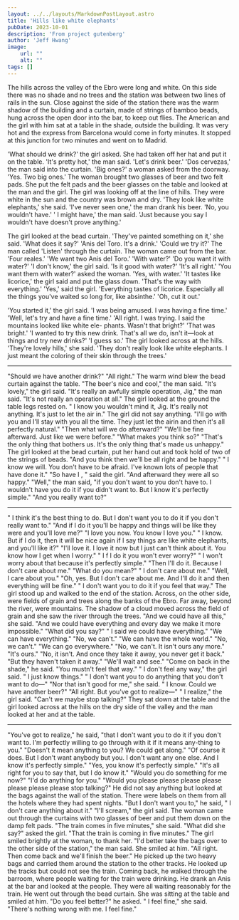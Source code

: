 ```yaml
---
layout: ../../layouts/MarkdownPostLayout.astro
title: 'Hills like white elephants'
pubDate: 2023-10-01
description: 'From project gutenberg'
author: 'Jeff Hwang'
image:
    url: ""
    alt: ""
tags: []
---
```


The hills across the valley of the Ebro were long and white. On this side there was no shade and no trees and the station was between two lines of rails in the sun. Close against the side of the station there was the warm shadow of the building and a curtain, made of strings of bamboo beads, hung across the open door into the bar, to keep out flies. The American and the girl with him sat at a table in the shade, outside the building. It was very hot and the express from Barcelona would come in forty minutes. It stopped at this junction for two minutes and went on to Madrid.


'What should we drink?' the girl asked. She had taken off her hat and put it on the table.  'It's pretty hot,' the man said.  'Let's drink beer.' 'Dos cervezas,' the man said into the curtain.  'Big ones?' a woman asked from the doorway.  'Yes. Two big ones.' The woman brought two glasses of beer and two felt pads. She put the felt pads and the beer glasses on the table and looked at the man and the girl. The girl was looking off at the line of hills. They were white in the sun and the country was brown and dry.  'They look like white elephants,' she said.  'I've never seen one,' the man drank his beer.  'No, you wouldn't have.' ' I might have,' the man said. 'Just because you say I wouldn't have doesn't prove anything.'


The girl looked at the bead curtain. 'They've painted something on it,' she said. 'What does it say?' 'Anis del Toro. It's a drink.' 'Could we try it?' The man called 'Listen' through the curtain. The woman came out from the bar. 'Four reales.' 'We want two Anis del Toro.' 'With water?' 'Do you want it with water?' 'I don't know,' the girl said. 'Is it good with water?' 'It's all right.' 'You want them with water?' asked the woman.  'Yes, with water.' 'It tastes like licorice,' the girl said and put the glass down. 'That's the way with everything.' 'Yes,' said the girl. 'Everything tastes of licorice. Especially all the things you've waited so long for, like absinthe.' 'Oh, cut it out.'


'You started it,' the girl said. 'I was being amused. I was having a fine time.' 'Well, let's try and have a fine time.' 'All right. I was trying. I said the mountains looked like white ele- phants. Wasn't that bright?' 'That was bright.' 'I wanted to try this new drink. That's all we do, isn't it—look at things and try new drinks?' 'I guess so.' The girl looked across at the hills.  'They're lovely hills,' she said. 'They don't really look like white elephants. I just meant the coloring of their skin through the trees.' 



***






"Should we have another drink?" "All right." The warm wind blew the bead curtain against the table.  "The beer's nice and cool," the man said.  "It's lovely," the girl said.  "It's really an awfully simple operation, Jig," the man said. "It's not really an operation at all." The girl looked at the ground the table legs rested on.  " I know you wouldn't mind it, Jig. It's really not anything. It's just to let the air in."
The girl did not say anything.
"I'll go with you and I'll stay with you all the time. They just let the airin
and then it's all perfectly natural."
"Then what will we do afterward?"
"We'll be fine afterward. Just like we were before."
"What makes you think so?"
"That's the only thing that bothers us. It's the only thing that's made us
unhappy."
The girl looked at the bead curtain, put her hand out and took hold of
two of the strings of beads.
"And you think then we'll be all right and be happy."
" I know we will. You don't have to be afraid. I've known lots of people
that have done it."
"So have I , " said the girl. "And afterward they were all so happy."
"Well," the man said, "if you don't want to you don't have to. I wouldn't have you do it if you didn't want to. But I know it's perfectly simple."
"And you really want to?"


***

" I think it's the best thing to do. But I don't want you to do it if you don't really want to."
"And if I do it you'll be happy and things will be like they were and you'll love me?"
"I love you now. You know I love you."
" I know. But if I do it, then it will be nice again if I say things are like white elephants, and you'll like it?"
"I'll love it. I love it now but I just can't think about it. You know how I get when I worry."
" I f I do it you won't ever worry?"
" I won't worry about that because it's perfectly simple."
"Then I'll do it. Because I don't care about me."
"What do you mean?"
" I don't care about me."
"Well, I care about you."
"Oh, yes. But I don't care about me. And I'll do it and then everything
will be fine."
" I don't want you to do it if you feel that way."
The girl stood up and walked to the end of the station. Across, on the
other side, were fields of grain and trees along the banks of the Ebro. Far away, beyond the river, were mountains. The shadow of a cloud moved across the field of grain and she saw the river through the trees.
"And we could have all this," she said. "And we could have everything and every day we make it more impossible."
"What did you say?"
" I said we could have everything."
"We can have everything."
"No, we can't."
"We can have the whole world."
"No, we can't."
"We can go everywhere."
"No, we can't. It isn't ours any more."
"It's ours."
"No, it isn't. And once they take it away, you never get it back."
"But they haven't taken it away."
"We'll wait and see."
"Come on back in the shade," he said. "You mustn't feel that way." " I don't feel any way," the girl said. " I just know things."
" I don't want you to do anything that you don't want to do—"
"Nor that isn't good for me," she said. " I know. Could we have another
beer?"
"All right. But you've got to realize—"
" I realize," the girl said. "Can't we maybe stop talking?"
They sat down at the table and the girl looked across at the hills on the
dry side of the valley and the man looked at her and at the table.

***

"You've got to realize," he said, "that I don't want you to do it if you 
don't want to. I'm perfectly willing to go through with it if it means any-thing to you."
"Doesn't it mean anything to you? We could get along."
"Of course it does. But I don't want anybody but you. I don't want any one else. And I know it's perfectly simple."
"Yes, you know it's perfectly simple."
"It's all right for you to say that, but I do know it."
"Would you do something for me now?"
"I'd do anything for you."
"Would you please please please please please please please stop
talking?"
He did not say anything but looked at the bags against the wall of the
station. There were labels on them from all the hotels where they had spent nights.
"But I don't want you to," he said, " I don't care anything about it."
"I'll scream," the girl said.
The woman came out through the curtains with two glasses of beer and
put them down on the damp felt pads. "The train comes in five minutes," she said.
"What did she say?" asked the girl.
"That the train is coming in five minutes."
The girl smiled brightly at the woman, to thank her.
"I'd better take the bags over to the other side of the station," the man
said. She smiled at him.
"All right. Then come back and we'll finish the beer."
He picked up the two heavy bags and carried them around the station to
the other tracks. He looked up the tracks but could not see the train. Coming back, he walked through the barroom, where people waiting for the train were drinking. He drank an Anis at the bar and looked at the people. They were all waiting reasonably for the train. He went out through the bead curtain. She was sitting at the table and smiled at him.
"Do you feel better?" he asked.
" I feel fine," she said. "There's nothing wrong with me. I feel fine."

